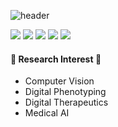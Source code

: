 
![header](https://capsule-render.vercel.app/api?type=Rounded&color=auto&height=100&section=header&text=Welcome%20my%20github&fontSize=40)

<img src="https://img.shields.io/badge/Python-3776AB?style=flat&logo=TypeScript&logoColor=white"/> <img src="https://img.shields.io/badge/Pytorch-EE4C2C?style=flat&logo=TypeScript&logoColor=white"/> <img src="https://img.shields.io/badge/TensorFlow-FF6F00?style=flat&logo=TypeScript&logoColor=white"/> <img src="https://img.shields.io/badge/Java-007396?style=flat-square&logo=Java&logoColor=white"/> <img src="https://img.shields.io/badge/Android Studio-3DDC84?style=flat&logo=TypeScript&logoColor=white"/>



#### 🌱 Research Interest 🌱
- Computer Vision
- Digital Phenotyping
- Digital Therapeutics
- Medical AI


 



<!--
**Drinni/Drinni** is a ✨ _special_ ✨ repository because its `README.md` (this file) appears on your GitHub profile.

Here are some ideas to get you started:

- 🔭 I’m currently working on ...
- 🌱 I’m currently learning ...
- 👯 I’m looking to collaborate on ...
- 🤔 I’m looking for help with ...
- 💬 Ask me about ...
- 📫 How to reach me: ...
- 😄 Pronouns: ...
- ⚡ Fun fact: ...
-->
